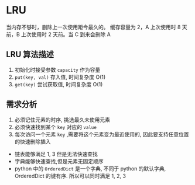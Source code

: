# LRU

当内存不够时，删除上一次使用距今最久的。
缓存容量为 2，A 上次使用时 8 天前，B 上次使用时 2 天前。当 C 到来会删除 A

## LRU 算法描述

1. 初始化时接受参数 `capacity` 作为容量
2. `put(key, val)` 存入值, 时间复杂度 O(1)
3. `get(key)` 尝试获取值, 时间复杂度 O(1)

## 需求分析

1. 必须记住元素的时序, 挑选最久未使用元素
2. 必须快速找到某个 `key` 对应的 `value`
3. 每次访问一个元素 `key` ,需要将这个元素变为最近使用的,
   因此要支持任意位置的快速删除插入

- 链表能够满足 1, 3 但是无法快速查找
- 字典能够快速查找,但是元素无固定顺序
- python 中的 `OrderedDict` 是一个字典, 不同于 python 的默认字典, OrderedDict
  的键有序. 所以可以同时满足 1, 2, 3
